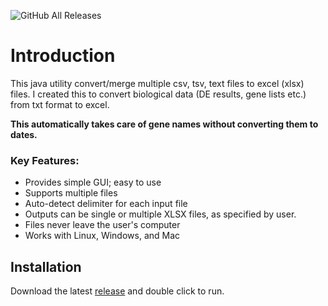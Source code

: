 ![GitHub All Releases](https://img.shields.io/github/downloads/urmi-21/csvtoxl/total?label=GitHub%20downloads&style=flat-square)

# Introduction
This java utility convert/merge multiple csv, tsv, text files to excel (xlsx) files. I created this to convert biological data (DE results, gene lists etc.) from txt format to excel.

**This automatically takes care of gene names without converting them to dates.**

### Key Features:

* Provides simple GUI; easy to use
* Supports multiple files
* Auto-detect delimiter for each input file
* Outputs can be single or multiple XLSX files, as specified by user.
* Files never leave the user's computer
* Works with Linux, Windows, and Mac

## Installation
Download the latest [release](https://github.com/urmi-21/csvtoxl/releases) and double click to run.
